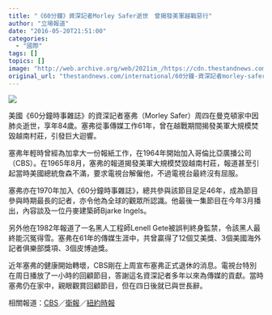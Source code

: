 ```yaml
---
title: "《60分鐘》資深記者Morley Safer逝世　曾揭發美軍越戰惡行"
author: "立場報道"
date: "2016-05-20T21:51:00"
categories:
  - "國際"
tags: []
topics: []
image: "http://web.archive.org/web/2021im_/https://cdn.thestandnews.com/media/photos/cache/safer-30_izLJ4_1200x0.png"
original_url: "thestandnews.com/international/60分鐘-資深記者morley-safer逝世-曾揭發美軍越戰惡行"
---
```

![](http://web.archive.org/web/2021im_/https://cdn.thestandnews.com/media/photos/cache/safer-30_izLJ4_1200x0.png)

美國《60分鐘時事雜誌》的資深記者塞弗（Morley Safer）周四在曼克頓家中因肺炎逝世，享年84歲。塞弗從事傳媒工作61年，曾在越戰期間揭發美軍大規模焚毀越南村莊，引發巨大迴響。

塞弗年輕時曾經為加拿大一份報紙工作，在1964年開始加入哥倫比亞廣播公司（CBS）。在1965年8月，塞弗的報道揭發美軍大規模焚毀越南村莊，報道甚至引起當時美國總統詹森不滿，要求電視台解僱他，不過電視台最終沒有屈服。

塞弗亦在1970年加入《60分鐘時事雜誌》，總共參與該節目足足46年，成為節目參與時期最長的記者，亦令他為全球的觀眾所認識。他最後一集節目在今年3月播出，內容談及一位丹麥建築師Bjarke Ingels。

另外他在1982年報道了一名黑人工程師Lenell Gete被誤判終身監禁，令該黑人最終能沉冤得雪。塞弗在61年的傳媒生涯中，共曾贏得了12個艾美獎、3個美國海外記者俱樂部獎項、3個皮博迪獎。

近年塞弗的健康開始轉壞，CBS剛在上周宣布塞弗正式退休的消息。電視台特別在周日播放了一小時的回顧節目，答謝這名資深記者多年以來為傳媒的貢獻。當時塞弗仍在家中，親眼觀賞回顧節目，但在四日後就已與世長辭。

相關報道：[CBS](http://web.archive.org/web/20210628170805/http://www.cbsnews.com/news/60-minutes-morley-safer-dies-at-84/)／[衛報](http://web.archive.org/web/20210628170805/http://www.theguardian.com/media/2016/may/19/morley-safer-60-minutes-dies-cbs)／[紐約時報](http://web.archive.org/web/20210628170805/http://www.nytimes.com/2016/05/19/business/media/morley-safer-dies.html?_r=0)